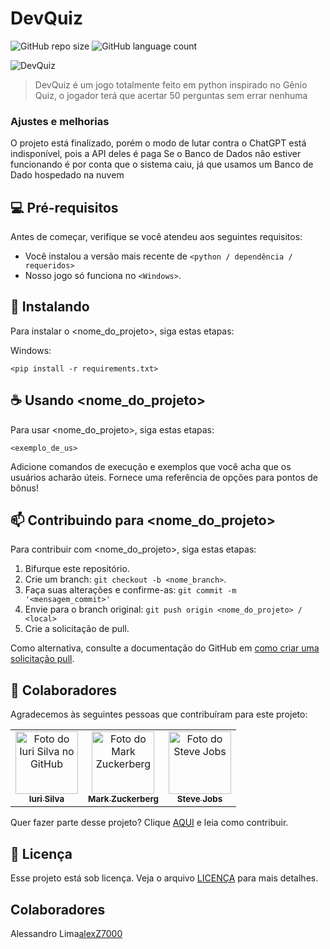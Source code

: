 # DevQuiz

![GitHub repo size](https://img.shields.io/github/repo-size/iuricode/README-template?style=for-the-badge)
![GitHub language count](https://img.shields.io/github/languages/count/iuricode/README-template?style=for-the-badge)

<img src="imagem.png" alt="DevQuiz">

> DevQuiz é um jogo totalmente feito em python inspirado no Gênio Quiz, o jogador terá que acertar 50 perguntas sem errar nenhuma

### Ajustes e melhorias

O projeto está finalizado, porém o modo de lutar contra o ChatGPT está indisponível, pois a API deles é paga
Se o Banco de Dados não estiver funcionando é por conta que o sistema caiu, já que usamos um Banco de Dado hospedado na nuvem

## 💻 Pré-requisitos

Antes de começar, verifique se você atendeu aos seguintes requisitos:

* Você instalou a versão mais recente de `<python / dependência / requeridos>`
* Nosso jogo só funciona no `<Windows>`.

## 🚀 Instalando <DevQuiz>

Para instalar o <nome_do_projeto>, siga estas etapas:

Windows:
```
<pip install -r requirements.txt>
```

## ☕ Usando <nome_do_projeto>

Para usar <nome_do_projeto>, siga estas etapas:

```
<exemplo_de_us>
```

Adicione comandos de execução e exemplos que você acha que os usuários acharão úteis. Fornece uma referência de opções para pontos de bônus!

## 📫 Contribuindo para <nome_do_projeto>

Para contribuir com <nome_do_projeto>, siga estas etapas:

1. Bifurque este repositório.
2. Crie um branch: `git checkout -b <nome_branch>`.
3. Faça suas alterações e confirme-as: `git commit -m '<mensagem_commit>'`
4. Envie para o branch original: `git push origin <nome_do_projeto> / <local>`
5. Crie a solicitação de pull.

Como alternativa, consulte a documentação do GitHub em [como criar uma solicitação pull](https://help.github.com/en/github/collaborating-with-issues-and-pull-requests/creating-a-pull-request).

## 🤝 Colaboradores

Agradecemos às seguintes pessoas que contribuíram para este projeto:

<table>
  <tr>
    <td align="center">
      <a href="#">
        <img src="https://avatars3.githubusercontent.com/u/31936044" width="100px;" alt="Foto do Iuri Silva no GitHub"/><br>
        <sub>
          <b>Iuri Silva</b>
        </sub>
      </a>
    </td>
    <td align="center">
      <a href="#">
        <img src="https://s2.glbimg.com/FUcw2usZfSTL6yCCGj3L3v3SpJ8=/smart/e.glbimg.com/og/ed/f/original/2019/04/25/zuckerberg_podcast.jpg" width="100px;" alt="Foto do Mark Zuckerberg"/><br>
        <sub>
          <b>Mark Zuckerberg</b>
        </sub>
      </a>
    </td>
    <td align="center">
      <a href="#">
        <img src="https://miro.medium.com/max/360/0*1SkS3mSorArvY9kS.jpg" width="100px;" alt="Foto do Steve Jobs"/><br>
        <sub>
          <b>Steve Jobs</b>
        </sub>
      </a>
    </td>
  </tr>
</table>


Quer fazer parte desse projeto? Clique [AQUI](CONTRIBUTING.md) e leia como contribuir.

## 📝 Licença

Esse projeto está sob licença. Veja o arquivo [LICENÇA](LICENSE.md) para mais detalhes.

## Colaboradores
<p>Alessandro Lima<a href="https://github.com/alexZ7000">alexZ7000</a></p>
